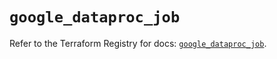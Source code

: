 # `google_dataproc_job`

Refer to the Terraform Registry for docs: [`google_dataproc_job`](https://registry.terraform.io/providers/hashicorp/google/6.31.0/docs/resources/dataproc_job).
